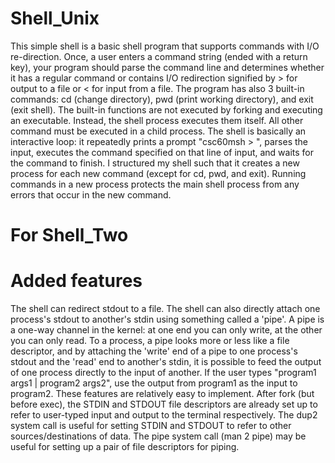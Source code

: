 # Shell_Unix

This simple shell is a basic shell program that supports commands with I/O re-direction. 
Once, a user enters a command string (ended with a return key), your program should parse the command line and determines whether it has a regular command or contains I/O redirection signified by > for output to a file or < for input from a file. 
The program has also 3 built-in commands: cd (change directory), pwd (print working directory), and exit (exit shell). 
The built-in functions are not executed by forking and executing an executable. Instead, the shell process executes them itself. 
All other command must be executed in a child process. The shell is basically an interactive loop: it repeatedly prints a prompt "csc60msh > ", parses the input, executes the command specified on that line of input, and waits for the command to finish. 
I structured my shell such that it creates a new process for each new command (except for cd, pwd, and exit). Running commands in a new process protects the main shell process from any errors that occur in the new command.


# For Shell_Two
# Added features

The shell can redirect stdout to a file. The shell can also directly attach one process's stdout to another's stdin using something called a 'pipe'. A pipe is a one-way channel in the kernel: at one end you can only write, at the other you can only read. To a process, a pipe looks more or less like a file descriptor, and by attaching the 'write' end of a pipe to one process's stdout and the 'read' end to another's stdin, it is possible to feed the output of one process directly to the input of another. If the user types "program1 args1 | program2 args2", use the output from program1 as the input to program2. These features are relatively easy to implement. After fork (but before exec), the STDIN and STDOUT file descriptors are already set up to refer to user-typed input and output to the terminal respectively. The dup2 system call is useful for setting STDIN and STDOUT to refer to other sources/destinations of data. The pipe system call (man 2 pipe) may be useful for setting up a pair of file descriptors for piping.

